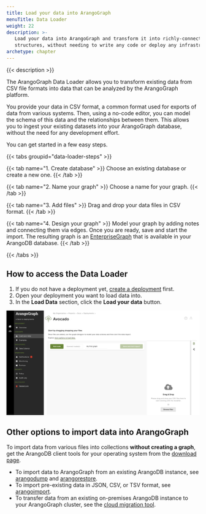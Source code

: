 ```yaml
---
title: Load your data into ArangoGraph
menuTitle: Data Loader
weight: 22
description: >-
   Load your data into ArangoGraph and transform it into richly-connected graph
   structures, without needing to write any code or deploy any infrastructure
archetype: chapter
---
```

{{< description >}}

The ArangoGraph Data Loader allows you to transform existing data from CSV file
formats into data that can be analyzed by the ArangoGraph platform.

You provide your data in CSV format, a common format used for exports of data
from various systems. Then, using a no-code editor, you can model the schema of
this data and the relationships between them. This allows you to ingest your
existing datasets into your ArangoGraph database, without the need for any
development effort.

You can get started in a few easy steps.

{{< tabs groupid="data-loader-steps" >}}

{{< tab name="1. Create database" >}}
Choose an existing database or create a new one.
{{< /tab >}}

{{< tab name="2. Name your graph" >}}
Choose a name for your graph.
{{< /tab >}}

{{< tab name="3. Add files" >}}
Drag and drop your data files in CSV format.
{{< /tab >}}

{{< tab name="4. Design your graph" >}}
Model your graph by adding notes and connecting them via edges.
Once you are ready, save and start the import. The resulting graph is an
[EnterpriseGraph](../../graphs/enterprisegraphs/_index.md) that is available
in your ArangoDB database.
{{< /tab >}}

{{< /tabs >}}

## How to access the Data Loader

1. If you do not have a deployment yet, [create a deployment](../deployments/_index.md#how-to-create-a-new-deployment) first.
2. Open your deployment you want to load data into.
3. In the **Load Data** section, click the **Load your data** button.

![ArangoGraph Data Loader Overview](../../../images/arangograph-data-loader-overview.png)

## Other options to import data into ArangoGraph

To import data from various files into collections **without creating a graph**,
get the ArangoDB client tools for your operating system from the
[download page](https://arangodb.com/download-major/).

- To import data to ArangoGraph from an existing ArangoDB instance, see
  [arangodump](../../components/tools/arangodump/) and
  [arangorestore](../../components/tools/arangorestore/).
- To import pre-existing data in JSON, CSV, or TSV format, see
  [arangoimport](../../components/tools/arangoimport/).
- To transfer data from an existing on-premises ArangoDB instance to your
  ArangoGraph cluster, see the [cloud migration tool](../migrate-to-the-cloud.md).
